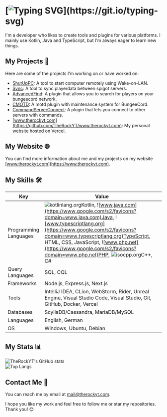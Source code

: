 # [![Typing SVG](https://readme-typing-svg.demolab.com?font=Fira+Code&weight=700&size=30&pause=1000&vCenter=true&width=435&lines=Hi%2C+I'm+TheRockYT+%F0%9F%91%8B;Welcome+to+my+profile.)](https://git.io/typing-svg)

I'm a developer who likes to create tools and plugins for various platforms. I mainly use Kotlin, Java and TypeScript, but I'm always eager to learn new things.

## My Projects 🚀

Here are some of the projects I'm working on or have worked on:

- [ShutUpPC](https://www.therockyt.com/shutuppc): A tool to start computer remotely using Wake-on-LAN.
- [Sync](https://www.therockyt.com/sync): A tool to sync playerdata between spigot servers.
- [AdvancedFind](https://www.therockyt.com/advancedfind): A plugin that allows you to search for players on your bungeecord network.
- [CMOTD](https://www.therockyt.com/cmotd): A motd plugin with maintenance system for BungeeCord.
- [CommandServerConnect](https://www.therockyt.com/commandserverconnect): A plugin that lets you connect to other servers with commands.
- [www.therockyt.com](https://github.com/TheRockYT/www.therockyt.com): My personal website hosted on Vercel.

## My Website 🌐

You can find more information about me and my projects on my website [www.therockyt.com](https://www.therockyt.com).

## My Skills 🛠️

| Key                   | Value                                                                                                                                                                                                                                                                                                                                                                                     |
| --------------------- | ----------------------------------------------------------------------------------------------------------------------------------------------------------------------------------------------------------------------------------------------------------------------------------------------------------------------------------------------------------------------------------------- |
| Programming Languages | ![kotlinlang.org](https://www.google.com/s2/favicons?domain=kotlinlang.org)Kotlin, ![www.java.com](https://www.google.com/s2/favicons?domain=www.java.com)Java, ![www.typescriptlang.org](https://www.google.com/s2/favicons?domain=www.typescriptlang.org)TypeScript, HTML, CSS, JavaScript, ![www.php.net](https://www.google.com/s2/favicons?domain=www.php.net)PHP, ![isocpp.org](https://www.google.com/s2/favicons?domain=isocpp.org)C++, C# |
| Query Languages | SQL, CQL |
| Frameworks            | Node.js, Express.js, Next.js                                                                                                                                                                                                                                                                                                                                                              |
| Tools                 | IntelliJ IDEA, CLion, WebStorm, Rider, Unreal Engine, Visual Studio Code, Visual Studio, Git, GitHub, Docker, Vercel                                                                                                                                                                                                                                                                                                             |
| Databases             | ScyllaDB/Cassandra, MariaDB/MySQL                                                                                                                                                                                                                                                                                                                                                         |
| Languages             | English, German                                                                                                                                                                                                                                                                                                                                                                           |
| OS                    | Windows, Ubuntu, Debian                                                                                                                                                                                                                                                                                                                                                                   |

## My Stats 📊

![TheRockYT's GitHub stats](https://github-readme-stats.vercel.app/api?username=TheRockYT&show_icons=true&theme=transparent&hide=contribs&count_private=true&hide_border=true&hide_rank=true)
<br>
![Top Langs](https://github-readme-stats.vercel.app/api/top-langs/?username=TheRockYT&show_icons=true&theme=transparent&hide=contribs&count_private=true&hide_border=true&hide_rank=true)

## Contact Me 📧

You can reach me by email at mail@therockyt.com.

I hope you like my work and feel free to follow me or star my repositories. Thank you! 😊
